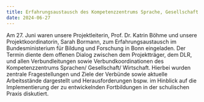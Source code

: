 ```yaml
---
title: Erfahrungsaustausch des Kompetenzzentrums Sprache, Gesellschaft und Wirtschaft
date: 2024-06-27
---
```

Am 27. Juni waren unsere Projektleiterin, Prof. Dr. Katrin Böhme und unsere Projektkoordinatorin, Sarah Bormann, zum Erfahrungsaustausch im Bundesministerium für Bildung und Forschung in Bonn eingeladen. Der Termin diente dem offenen Dialog zwischen dem Projektträger, dem DLR, und allen Verbundleitungen sowie Verbundkoordinationen des Kompetenzzentrums Sprachen/ Gesellschaft/ Wirtschaft. Hierbei wurden zentrale Fragestellungen und Ziele der Verbünde sowie aktuelle Arbeitsstände dargestellt und  Herausforderungen bspw. im Hinblick auf die Implementierung der zu entwickelnden Fortbildungen in der schulischen Praxis diskutiert. 